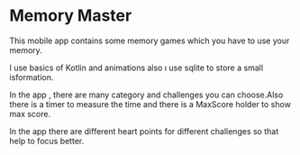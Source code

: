 # Memory  Master

This mobile app contains  some memory games which you have to use your memory.

I use basics of Kotlin and animations also ı use sqlite to store a small isformation.

In the app , there are many category and challenges you can choose.Also there is a timer to measure the time and there is a MaxScore holder to show max score.

In the app there are different heart points for different challenges so that help to focus better.

